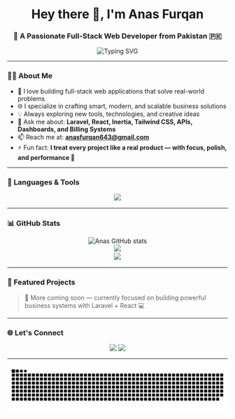 <!-- Profile README by Anas Furqan -->

<h1 align="center">Hey there 👋, I'm Anas Furqan</h1>
<h3 align="center">🚀 A Passionate Full-Stack Web Developer from Pakistan 🇵🇰</h3>

<p align="center">
  <img src="https://readme-typing-svg.demolab.com?font=Fira+Code&size=24&pause=1000&center=true&vCenter=true&width=435&lines=Laravel+%2B+React+Developer;Building+Smart+Business+Solutions;Loves+Learning+New+Tech+Everyday" alt="Typing SVG" />
</p>

---

### 🧑‍💻 About Me
- 🔨 I love building full-stack web applications that solve real-world problems  
- 🌐 I specialize in crafting smart, modern, and scalable business solutions  
- 💡 Always exploring new tools, technologies, and creative ideas  
- 💬 Ask me about: **Laravel, React, Inertia, Tailwind CSS, APIs, Dashboards, and Billing Systems**  
- 📫 Reach me at: **anasfurqan643@gmail.com**  
- ⚡ Fun fact: **I treat every project like a real product — with focus, polish, and performance 💼**


---

### 🚀 Languages & Tools

<p align="center">
  <img src="https://skillicons.dev/icons?i=php,laravel,react,js,tailwind,nodejs,mysql,html,css,vite,vscode,github" />
</p>

---

### 📊 GitHub Stats

<p align="center">
  <img src="https://github-readme-stats.vercel.app/api?username=anas-furqan&show_icons=true&theme=tokyonight&hide_border=false&count_private=true" alt="Anas GitHub stats" />
  <br />
  <img src="https://streak-stats.demolab.com/?user=anas-furqan&theme=tokyonight&hide_border=false" />
  <br />
  <img src="https://github-readme-stats.vercel.app/api/top-langs/?username=anas-furqan&layout=compact&theme=tokyonight&hide_border=false" />
</p>

---

### 📌 Featured Projects

> 🚧 More coming soon — currently focused on building powerful business systems with Laravel + React 💻

---

### 🌐 Let's Connect

<p align="center">
  <a href="mailto:anasfurqan643@gmail.com"><img src="https://img.shields.io/badge/Gmail-D14836?style=for-the-badge&logo=gmail&logoColor=white" /></a>
  <a href="https://github.com/anas-furqan"><img src="https://img.shields.io/badge/GitHub-100000?style=for-the-badge&logo=github&logoColor=white" /></a>
</p>

---

<p align="center">
  <img src="https://github.com/Platane/snk/raw/output/github-contribution-grid-snake.svg" alt="snake animation" />
</p>
